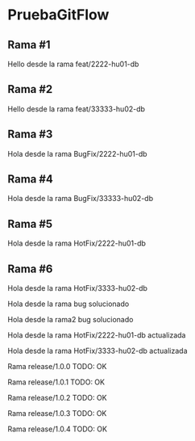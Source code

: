 # PruebaGitFlow


## Rama #1
Hello desde la rama feat/2222-hu01-db

## Rama #2
Hello desde la rama feat/33333-hu02-db

## Rama #3
Hola desde la rama BugFix/2222-hu01-db

## Rama #4
Hola desde la rama BugFix/33333-hu02-db

## Rama #5
Hola desde la rama HotFix/2222-hu01-db

## Rama #6
Hola desde la rama HotFix/3333-hu02-db 


Hola desde la rama bug solucionado

Hola desde la rama2 bug solucionado

Hola desde la rama HotFix/2222-hu01-db actualizada

Hola desde la rama HotFix/3333-hu02-db actualizada


Rama release/1.0.0 TODO: OK

Rama release/1.0.1 TODO: OK

Rama release/1.0.2 TODO: OK

Rama release/1.0.3 TODO: OK

Rama release/1.0.4 TODO: OK
